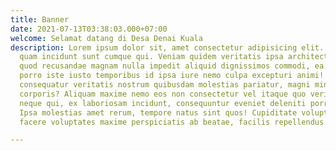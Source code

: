 ```yaml
---
title: Banner
date: 2021-07-13T03:38:03.000+07:00
welcome: Selamat datang di Desa Denai Kuala
description: Lorem ipsum dolor sit, amet consectetur adipisicing elit. Minima sint,
  quam incidunt sunt cumque qui. Veniam quidem veritatis ipsa architecto dicta! Repudiandae
  quod recusandae magnam nulla impedit aliquid dignissimos commodi, ea eveniet quo
  porro iste iusto temporibus id ipsa iure nemo culpa excepturi animi! Obcaecati minus
  consequatur veritatis nostrum quibusdam molestias pariatur, magni minima! Vel, laboriosam
  corporis? Aliquam maxime nemo eos non consectetur vel itaque quo veritatis explicabo
  neque qui, ex laboriosam incidunt, consequuntur eveniet deleniti porro unde excepturi!
  Ipsa molestias amet rerum, tempore natus sint quos! Cupiditate voluptatibus eius,
  facere voluptates maxime perspiciatis ab beatae, facilis repellendus amet possimus.

---
```

